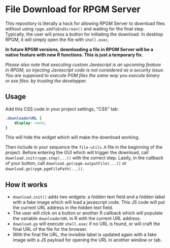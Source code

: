 # File Download for RPGM Server

This repository is literally a hack for allowing RPGM Server to download files without using `rpgm.addToEndScreen()` and
waiting for the final step. Typically, the user will press a button for initiating the download. In desktop RPGM, it will
simply open the file with `shell.exec`.

**In future RPGM versions, downloading a file in RPGM Server will be a native feature with new R functions. This is just a temporary fix.**

*Please also note that executing custom Javascript is an upcoming feature in RPGM, so injecting Javascript code is not considered as a security issue. You are supposed to execute PGM files the same way you execute binary or exe files: by trusting the developper.*

## Usage

Add this CSS code in your project settings, "CSS" tab:
```css
.downloaderURL {
    display: none;
}
```
This will hide the widget which will make the download working.

Then include in your sequence the `file-utils.R` file in the beginning of the project. Before entering the GUI which will trigger
the download, call `download.init(rpgm.step(...))` with the correct step. Lastly, in the callback of your button, call
`download.go(rpgm.outputFile(...))` or `download.go(rpgm.pgmFilePath(...))`.

## How it works

- `download.init()` adds two widgets: a hidden text field and a hidden label with a fake image which will load a javascript code. This JS code will put the current URL address in the hidden text field.
- The user will click on a button or another R callback which will populate the variable `downloaderURL` in R with the current URL address.
- `download.go` will execute `shell.exec` if no URL is found, or will craft the final URL of the file for the browser.
- With the final file URL, the invisible label is updated again with a fake image with a JS payload for opening the URL in another window or tab.